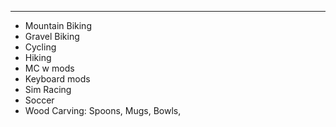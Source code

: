 
---
- Mountain Biking
- Gravel Biking
- Cycling
- Hiking 
- MC w mods
- Keyboard mods
- Sim Racing
- Soccer
- Wood Carving: Spoons, Mugs, Bowls, 